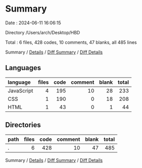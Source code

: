 # Summary

Date : 2024-06-11 16:06:15

Directory /Users/arch/Desktop/HBD

Total : 6 files,  428 codes, 10 comments, 47 blanks, all 485 lines

Summary / [Details](details.md) / [Diff Summary](diff.md) / [Diff Details](diff-details.md)

## Languages
| language | files | code | comment | blank | total |
| :--- | ---: | ---: | ---: | ---: | ---: |
| JavaScript | 4 | 195 | 10 | 28 | 233 |
| CSS | 1 | 190 | 0 | 18 | 208 |
| HTML | 1 | 43 | 0 | 1 | 44 |

## Directories
| path | files | code | comment | blank | total |
| :--- | ---: | ---: | ---: | ---: | ---: |
| . | 6 | 428 | 10 | 47 | 485 |

Summary / [Details](details.md) / [Diff Summary](diff.md) / [Diff Details](diff-details.md)